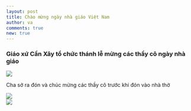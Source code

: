 ```yaml
---
layout: post
title: Chào mừng ngày nhà giáo Việt Nam
author: va
comments: true
new: true
---
```


### Giáo xứ Cần Xây tổ chức thánh lễ mừng các thầy cô ngày nhà giáo

<div class="center">
    <img src="https://i.imgur.com/vTJngoJ.jpg"/>
    <p>Cha sở ra đón và chúc mừng các thầy cô trước khi đón vào nhà thờ</p>
</div>

<div class="center">
    <img src="https://i.imgur.com/tHneci9.jpg"/>
</div>

<div class="center">
    <img src="https://i.imgur.com/XKTheT3.jpg"/>
</div>
